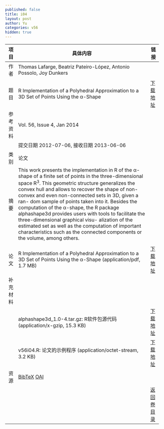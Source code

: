 ```yaml
---
published: false
title: i04
layout: post
author: Yu
categories: v56
hidden: true
---
```


| 项目 | 具体内容 | 链接 |
|---:|---|---|
| 作者 | Thomas Lafarge, Beatriz  Pateiro-López,  Antonio Possolo, Joy Dunkers| |
| 题目 |R Implementation of a Polyhedral Approximation to a 3D Set of Points Using the α-Shape | [下载地址](http://www.jstatsoft.org/v56/i04/paper) |
| 参考资料 |Vol. 56, Issue 4, Jan 2014 | |
| | 提交日期 2012-07-06, 接收日期 2013-06-06| | 
| 类别 | 论文| |
| 摘要 | This work presents the implementation in R of the α-shape of a finite set of points in the three-dimensional space R<sup>3</sup>. This geometric structure generalizes the convex hull and allows to recover the shape of non-convex and even non-connected sets in 3D, given a ran- dom sample of points taken into it. Besides the computation of the α-shape, the R package alphashape3d provides users with tools to facilitate the three-dimensional graphical visu- alization of the estimated set as well as the computation of important characteristics such as the connected components or the volume, among others.
| |
| 论文 | R Implementation of a Polyhedral Approximation to a 3D Set of Points Using the α-Shape  (application/pdf, 1.7 MB)| [下载地址](http://www.jstatsoft.org/v56/i04/paper) |
| 补充材料 | | |
| |alphashape3d_1.0-4.tar.gz: R软件包源代码  (application/x-gzip, 15.3 KB)|  [下载地址](http://www.jstatsoft.org/v56/i04/supp/1) |
| |v56i04.R:                  论文的示例程序  (application/octet-stream, 3.2 KB)|  [下载地址](http://www.jstatsoft.org/v56/i04/supp/2) |
| 资源 | [BibTeX](http://www.jstatsoft.org/v56/i04/bibtex) [OAI](http://www.jstatsoft.org/oai?verb=GetRecord&identifier=oai.jstatsoft/v56/i04&prefix=oai_dc)| |
| |  | [返回卷目录]({{site.baseurl}}/volume/v56.html) |